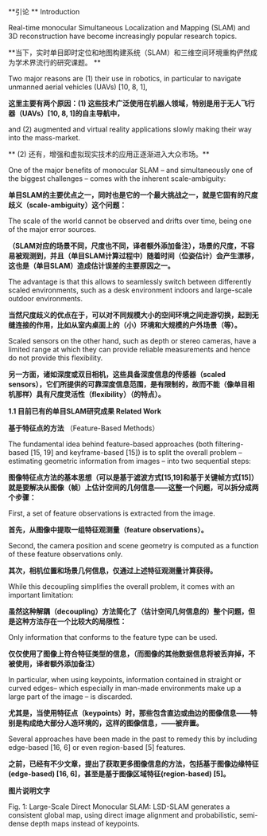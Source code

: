 **引论 ** Introduction

Real-time monocular Simultaneous Localization and Mapping \(SLAM\) and 3D reconstruction have become increasingly popular research topics.

**当下，实时单目即时定位和地图构建系统（SLAM）和三维空间环境重构俨然成为学术界流行的研究课题。 **

Two major reasons are \(1\) their use in robotics, in particular to navigate unmanned aerial vehicles \(UAVs\) \[10, 8, 1\],

**这里主要有两个原因：\(1\) 这些技术广泛使用在机器人领域，特别是用于无人飞行器（UAVs）\[10, 8, 1\]的自主导航中，**

and \(2\) augmented and virtual reality applications slowly making their way into the mass-market.

** \(2\) 还有，增强和虚拟现实技术的应用正逐渐进入大众市场。**

One of the major benefits of monocular SLAM – and simultaneously one of the biggest challenges – comes with the inherent scale-ambiguity:

**单目SLAM的主要优点之一，同时也是它的一个最大挑战之一，就是它固有的尺度歧义（scale-ambiguity）这个问题：**

The scale of the world cannot be observed and drifts over time, being one of the major error sources.

**（SLAM对应的场景不同，尺度也不同，译者额外添加备注），场景的尺度，不容易被观测到，并且（单目SLAM计算过程中）随着时间（位姿估计）会产生漂移，这也是（单目SLAM）造成估计误差的主要原因之一。**

The advantage is that this allows to seamlessly switch between differently scaled environments, such as a desk environment indoors and large-scale outdoor environments.

**当然尺度歧义的优点在于，可以对不同规模大小的空间环境之间走游切换，起到无缝连接的作用，比如从室内桌面上的（小）环境和大规模的户外场景（等）。**

Scaled sensors on the other hand, such as depth or stereo cameras, have a limited range at which they can provide reliable measurements and hence do not provide this flexibility.

**另一方面，诸如深度或双目相机，这些具备深度信息的传感器（scaled sensors），它们所提供的可靠深度信息范围，是有限制的，故而不能（像单目相机那样）具有尺度灵活性（flexibility）（的特点）。**

**1.1 目前已有的单目SLAM研究成果 Related Work**

**基于特征点的方法** （Feature-Based Methods）

The fundamental idea behind feature-based approaches \(both filtering-based \[15, 19\] and keyframe-based \[15\]\) is to split the overall problem – estimating geometric information from images – into two sequential steps:

**图像特征点方法的基本思想（可以是基于滤波方式\[15,19\]和基于关键帧方式\[15\]）就是要解决从图像（帧）上估计空间的几何信息——这整一个问题，可以拆分成两个步骤：**

First, a set of feature observations is extracted from the image.

**首先，从图像中提取一组特征观测量（feature observations）。**

Second, the camera position and scene geometry is computed as a function of these feature observations only.

**其次，相机位置和场景几何信息，仅通过上述特征观测量计算获得。**

While this decoupling simplifies the overall problem, it comes with an important limitation:

**虽然这种解耦（decoupling）方法简化了（估计空间几何信息的）整个问题，但是这种方法存在一个比较大的局限性：**

Only information that conforms to the feature type can be used.

**仅仅使用了图像上符合特征类型的信息，（而图像的其他数据信息将被丢弃掉，不被使用，译者额外添加备注）**

In particular, when using keypoints, information contained in straight or curved edges– which especially in man-made environments make up a large part of the image – is discarded.

**尤其是，当使用特征点（keypoints）时，那些包含直边或曲边的图像信息——特别是构成绝大部分人造环境的，这样的图像信息，——被弃置。**

Several approaches have been made in the past to remedy this by including edge-based \[16, 6\] or even region-based \[5\] features.

**之前，已经有不少文章，提出了获取更多图像信息的方法，包括基于图像边缘特征\(edge-based\) \[16, 6\]，甚至是基于图像区域特征\(region-based\) \[5\]。**



**图片说明文字**

Fig. 1: Large-Scale Direct Monocular SLAM: LSD-SLAM generates a consistent global map, using direct image alignment and probabilistic, semi-dense depth maps instead of keypoints.



